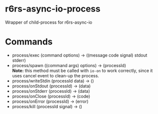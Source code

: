 # r6rs-async-io-process
Wrapper of child-process for r6rs-async-io

# Commands
- process/exec (command options) -> ((message code signal) stdout stderr)
- process/spawn ((command args) options) -> (processId)  
  **Note:** this method must be called with `io-on` to work correctly, since
  it uses cancel event to clean-up the process.
- process/writeStdin (processId data) -> ()
- process/onStdout (processId) -> (data)
- process/onStderr (processId) -> (data)
- process/onClose (processId) -> (code)
- process/onError (processId) -> (error)
- process/kill (processId signal) -> ()
